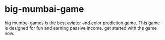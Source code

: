 # big-mumbai-game
big mumbai games is the best aviator and color prediction game. This game is designed for fun and earning passive income. get started with the game now.
